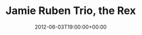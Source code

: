 ---
templateKey: event
guid: 08972c68-6eab-11ea-99c5-002590d1d1b0
date: 2012-06-03T19:00:00+00:00
eventTime: '7pm'
title: Jamie Ruben Trio, the Rex
artist: Jamie Ruben Trio
city: Toronto
venue: the Rex
group: Tim Shia
guests: Drew Birston, Tim Shia
---